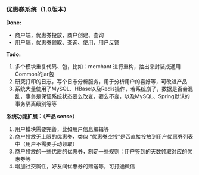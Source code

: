 ### 优惠券系统（1.0版本）

**Done:**

* 商户端，优惠券投放，商户创建、查询
* 用户端，优惠券领取、查询、使用、用户反馈

**Todo:**

1. 多个模块重复代码、包，比如：merchant  进行重构，抽出来封装成通用Common的jar包
2. 研究打印的日志，写个日志分析服务，用于分析用户的喜好等，可改进产品
3. 系统大量使用了MySQL、HBase以及Redis操作，若系统崩了，数据是否会混乱，事务是保证系统状态要么改变，要么不变，以及MySQL、Spring默认的事务隔离级别等等

**系统功能扩展：（产品 sense）**
1. 用户模块需要完善，比如用户信息编辑等
2. 商户投放无上限的优惠券，类似 “优惠券空投”是否直接投放到用户优惠券列表中（用户不需要手动领取）
3. 商户投放的一些优质的优惠券，制定一些规则：用户签到的天数领取对应的优惠券等
4. 增加社交属性，好友间优惠券的赠送等，可打通微信

